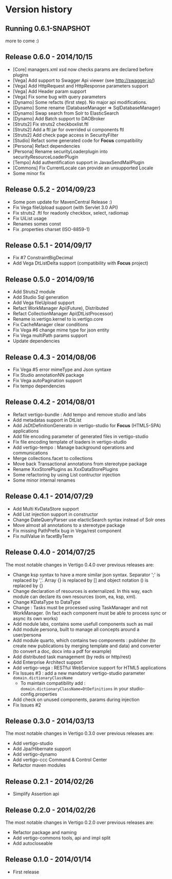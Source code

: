 Version history
===============

Running 0.6.1-SNAPSHOT
----------------------

more to come :)

Release 0.6.0 - 2014/10/15
----------------------
* [Core] managers.xml xsd now checks params are declared before plugins
* [Vega] Add support to Swagger Api viewer (see http://swagger.io/)
* [Vega] Add HttpRequest and HttpResponse parameters support
* [Vega] Add Header param support
* [Vega] Fix some bug with query parameters
* [Dynamo] Some refacts (first step). No major api modifications.
* [Dynamo] Some rename (DatabaseManager => SqlDatabaseManager)
* [Dynamo] Swap search from Solr to ElasticSearch 
* [Dynamo] Add Batch support to DAOBroker
* [Struts2] Fix struts2 checkboxlist.ftl 
* [Struts2] Add a ftl jar for overrided ui components ftl
* [Struts2] Add check page access in SecurityFilter 
* [Studio] Refact some generated code for **Focus** compatibility
* [Persona] Refact dependencies
* [Persona] Rename securityLoaderplugin into securityResourceLoaderPlugin
* [Tempo] Add authentification support in JavaxSendMailPlugin
* [Commons] Fix CurrentLocale can provide an unsupported Locale
* Some minor fix

Release 0.5.2 - 2014/09/23
--------------------------
* Some pom update for MavenCentral Release :)
* Fix Vega fileUpload support (with Servlet 3.0 API)
* Fix struts2 .ftl for readonly checkbox, select, radiomap
* Fix UiList usage
* Renames somes const
* Fix .properties charset (ISO-8859-1)

Release 0.5.1 - 2014/09/17
--------------------------
* Fix #7 ConstraintBigDecimal 
* Add Vega DtListDelta support (compatibility with **Focus** project)

Release 0.5.0 - 2014/09/16
--------------------------
* Add Struts2 module
* Add Studio Sql generation 
* Add Vega fileUpload support
* Refact WorkManager Api(Future), Distributed
* Refact CollectionManager Api(DtListProcessor)
* Rename io.vertigo.kernel to io.vertigo.core
* Fix CacheManager clear conditions
* Fix Vega #6 change mime type for json entity
* Fix Vega multiPath params support
* Update dependencies

Release 0.4.3 - 2014/08/06
--------------------------
* Fix Vega #5 error mimeType and Json syntaxe
* Fix Studio annotationNN package
* Fix Vega autoPagination support
* Fix tempo dependencies

Release 0.4.2 - 2014/08/01
--------------------------
* Refact vertigo-bundle : Add tempo and remove studio and labs
* Add metadatas support in DtList
* Add JsDtDefinitionGenerato in vertigo-studio for **Focus** (HTML5-SPA) applications
* Add file encoding parameter of generated files in vertigo-studio
* Fix file encoding template of loaders in vertigo-studio
* Add vertigo-tempo : Manage background operations and communications
* Merge collections.facet to collections
* Move back Transactional annotations from stereotype package
* Rename XxxStorePlugins as XxxDataStorePlugins
* Some refactoring by using List<Plugin> contructor injection
* Some minor internal renames


Release 0.4.1 - 2014/07/29
--------------------------
* Add Multi KvDataStore support
* Add List injection support in constructor
* Change DateQueryParser use elacticSearch syntax instead of Solr ones
* Move almost all annotations to a stereotype package
* Fix missing PathPrefix bug in Vega/rest component
* Fix nullValue in facetByTerm


Release 0.4.0 - 2014/07/25
--------------------------
The most notable changes in Vertigo 0.4.0 over previous releases are:  
  * Change ksp syntax to have a more similar json syntax.  Separator ';' is replaced by ','. Array {} is replaced by [] and  object notation () is replaced by {}
  * Change declaration of resources is externalized. In this way, each module can declare its own resources (oom, ea, ksp, xml).     
  * Change KDataType to DataType
  * Change : Tasks must be processed using TaskManager and not WorkManager. (In fact each component must be able to process sync or async its own works) 
  * Add module labs, contains some usefull components such as mail   
  * Add module persona, built to manage all concepts around a user/persona  
  * Add module quarto, which contains two components : publisher (to create new publications by merging template and data) and converter (to convert a doc, docx into a pdf for example)   
  * Add distributed task management (by redis or http/rest)
  * Add Enterprise Architect support
  * Add vertigo-vega : RESTful WebService support for HTML5 applications
  * Fix Issues #3 : add a new mandatory vertigo-studio parameter ```domain.dictionaryClassName``` 
    * To maintain compatibility add : ```domain.dictionaryClassName=DtDefinitions``` in your studio-config.properties
  * Add check on unused components, params during injection  
  * Fix Issues #2

Release 0.3.0 - 2014/03/13
--------------------------
The most notable changes in Vertigo 0.3.0 over previous releases are:
  * Add vertigo-studio
  * Add Jpa/Hibernate support
  * Add vertigo-dynamo
  * Add vertigo-ccc Command & Control Center
  * Refactor maven modules

Release 0.2.1 - 2014/02/26
--------------------------
  * Simplify Assertion api

Release 0.2.0 - 2014/02/26
--------------------------
The most notable changes in Vertigo 0.2.0 over previous releases are:
  * Refactor package and naming 
  * Add vertigo-commons tools, api and impl split
  * Add autocloseable

Release 0.1.0 - 2014/01/14
--------------------------
  * First release


